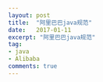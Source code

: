 ```yaml
---
layout: post
title:  "阿里巴巴java规范"
date:   2017-01-11
excerpt: "阿里巴巴java规范"
tag:
- java
- Alibaba
comments: true
---
```

<object   classid="clsid:CA8A9780-280D-11CF-A24D-444553540000"    border="0">             
              <param   name="SRC"   value="{{ site.url }}/assets/Java.pdf">     
</object>
